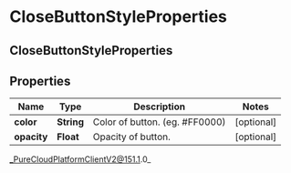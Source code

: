 # CloseButtonStyleProperties

## CloseButtonStyleProperties

## Properties

|Name | Type | Description | Notes|
|------------ | ------------- | ------------- | -------------|
| **color** | **String** | Color of button. (eg. #FF0000) | [optional] |
| **opacity** | **Float** | Opacity of button. | [optional] |



_PureCloudPlatformClientV2@151.1.0_

